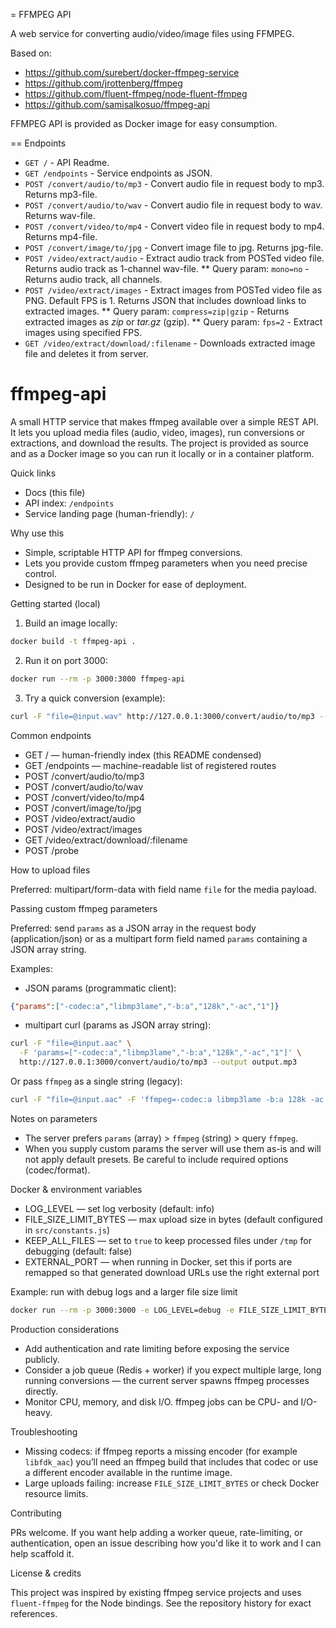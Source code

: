 = FFMPEG API

A web service for converting audio/video/image files using FFMPEG.

Based on:

* https://github.com/surebert/docker-ffmpeg-service
* https://github.com/jrottenberg/ffmpeg 
* https://github.com/fluent-ffmpeg/node-fluent-ffmpeg
* https://github.com/samisalkosuo/ffmpeg-api

FFMPEG API is provided as Docker image for easy consumption.

== Endpoints

* `GET /` - API Readme.
* `GET /endpoints` - Service endpoints as JSON.
* `POST /convert/audio/to/mp3` - Convert audio file in request body to mp3. Returns mp3-file.
* `POST /convert/audio/to/wav` - Convert audio file in request body to wav. Returns wav-file.
* `POST /convert/video/to/mp4` - Convert video file in request body to mp4. Returns mp4-file.
* `POST /convert/image/to/jpg` - Convert image file to jpg. Returns jpg-file.
* `POST /video/extract/audio` - Extract audio track from POSTed video file. Returns audio track as 1-channel wav-file.
** Query param: `mono=no` - Returns audio track, all channels.
* `POST /video/extract/images` - Extract images from POSTed video file as PNG. Default FPS is 1. Returns JSON that includes download links to extracted images.
** Query param: `compress=zip|gzip` - Returns extracted images as _zip_ or _tar.gz_ (gzip).
** Query param: `fps=2` - Extract images using specified FPS. 
* `GET /video/extract/download/:filename` - Downloads extracted image file and deletes it from server.
# ffmpeg-api

A small HTTP service that makes ffmpeg available over a simple REST API. It
lets you upload media files (audio, video, images), run conversions or
extractions, and download the results. The project is provided as source
and as a Docker image so you can run it locally or in a container platform.

Quick links

- Docs (this file)
- API index: `/endpoints`
- Service landing page (human-friendly): `/`

Why use this

- Simple, scriptable HTTP API for ffmpeg conversions.
- Lets you provide custom ffmpeg parameters when you need precise control.
- Designed to be run in Docker for ease of deployment.

Getting started (local)

1. Build an image locally:

```bash
docker build -t ffmpeg-api .
```

2. Run it on port 3000:

```bash
docker run --rm -p 3000:3000 ffmpeg-api
```

3. Try a quick conversion (example):

```bash
curl -F "file=@input.wav" http://127.0.0.1:3000/convert/audio/to/mp3 --output output.mp3
```

Common endpoints

- GET / — human-friendly index (this README condensed)
- GET /endpoints — machine-readable list of registered routes
- POST /convert/audio/to/mp3
- POST /convert/audio/to/wav
- POST /convert/video/to/mp4
- POST /convert/image/to/jpg
- POST /video/extract/audio
- POST /video/extract/images
- GET /video/extract/download/:filename
- POST /probe

How to upload files

Preferred: multipart/form-data with field name `file` for the media payload.

Passing custom ffmpeg parameters

Preferred: send `params` as a JSON array in the request body (application/json)
or as a multipart form field named `params` containing a JSON array string.

Examples:

- JSON params (programmatic client):

```json
{"params":["-codec:a","libmp3lame","-b:a","128k","-ac","1"]}
```

- multipart curl (params as JSON array string):

```bash
curl -F "file=@input.aac" \
  -F 'params=["-codec:a","libmp3lame","-b:a","128k","-ac","1"]' \
  http://127.0.0.1:3000/convert/audio/to/mp3 --output output.mp3
```

Or pass `ffmpeg` as a single string (legacy):

```bash
curl -F "file=@input.aac" -F 'ffmpeg=-codec:a libmp3lame -b:a 128k -ac 1' http://127.0.0.1:3000/convert/audio/to/mp3 --output output.mp3
```

Notes on parameters

- The server prefers `params` (array) > `ffmpeg` (string) > query `ffmpeg`.
- When you supply custom params the server will use them as-is and will not
  apply default presets. Be careful to include required options (codec/format).

Docker & environment variables

- LOG_LEVEL — set log verbosity (default: info)
- FILE_SIZE_LIMIT_BYTES — max upload size in bytes (default configured in
  `src/constants.js`)
- KEEP_ALL_FILES — set to `true` to keep processed files under `/tmp` for
  debugging (default: false)
- EXTERNAL_PORT — when running in Docker, set this if ports are remapped so
  that generated download URLs use the right external port

Example: run with debug logs and a larger file size limit

```bash
docker run --rm -p 3000:3000 -e LOG_LEVEL=debug -e FILE_SIZE_LIMIT_BYTES=1073741824 ffmpeg-api
```

Production considerations

- Add authentication and rate limiting before exposing the service publicly.
- Consider a job queue (Redis + worker) if you expect multiple large, long
  running conversions — the current server spawns ffmpeg processes directly.
- Monitor CPU, memory, and disk I/O. ffmpeg jobs can be CPU- and I/O-heavy.

Troubleshooting

- Missing codecs: if ffmpeg reports a missing encoder (for example `libfdk_aac`)
  you’ll need an ffmpeg build that includes that codec or use a different
  encoder available in the runtime image.
- Large uploads failing: increase `FILE_SIZE_LIMIT_BYTES` or check Docker
  resource limits.

Contributing

PRs welcome. If you want help adding a worker queue, rate-limiting, or
authentication, open an issue describing how you'd like it to work and I can
help scaffold it.

License & credits

This project was inspired by existing ffmpeg service projects and uses
`fluent-ffmpeg` for the Node bindings. See the repository history for exact
references.
